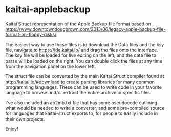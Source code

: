 # kaitai-applebackup
Kaitai Struct representation of the Apple Backup file format
based on https://www.downtowndougbrown.com/2013/06/legacy-apple-backup-file-format-on-floppy-disks/

The easiest way to use these files is to download the Data files and the ksy file, navigate to https://ide.kaitai.io/ and drag the files onto the interface.  The ksy file will be loaded for live editing on the left, and the data file to parse will be loaded on the right.  You can double click the files at any time from the navigation panel on the lower left.

The struct file can be converted by the main Kaitai Struct compiler found at http://kaitai.io/#download to create parsing libraries for many common programming languages.  These can be used to write code in your favorite language to browse and/or extract the entire archive or specific files.


I've also included an ab2mb.txt file that has some pseudocode outlining what would be needed to write a converter, and some pre-compiled source for languages that kaitai-struct exports to, for people to easily include in their own projects.

Enjoy!

